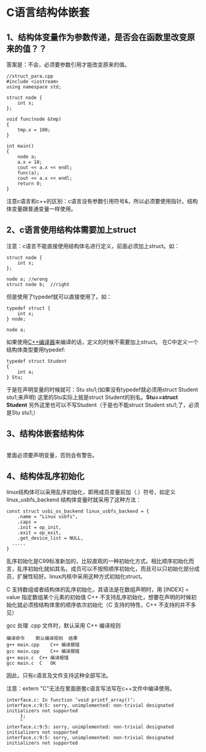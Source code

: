 # C语言结构体嵌套

## 1、结构体变量作为参数传递，是否会在函数里改变原来的值？？
答案是：不会，必须要参数引用才能改变原来的值。
```
//struct_para.cpp
#include <iostream>
using namespace std;

struct node {
	int x;
};

void func(node &tmp)
{
	tmp.x = 100;
}

int main()
{
    node a;
    a.x = 10;
    cout << a.x << endl;
    func(a);
    cout << a.x << endl;
    return 0;
}
```
注意c语言和c++的区别：c语言没有参数引用符号&，所以必须要使用指针。结构体变量跟普通变量一样使用。

## 2、c语言使用结构体需要加上struct
注意：c语言不能直接使用结构体名进行定义，前面必须加上struct。如：
```
struct node {
	int x;
};

node a;	//wrong
struct node b;	//right
```

但是使用了typedef就可以直接使用了。如：
```
typedef struct {
	int x;
} node;

node a;	
```
如果使用[C++编译器](https://www.baidu.com/s?wd=C%2B%2B编译器&tn=SE_PcZhidaonwhc_ngpagmjz&rsv_dl=gh_pc_zhidao)来编译的话，定义的时候不需要加上struct。 
在C中定义一个结构体类型要用typedef:
```
typedef struct Student
{
	int a;
} Stu;
```
于是在声明变量的时候就可：Stu stu1;(如果没有typedef就必须用struct Student stu1;来声明)
这里的Stu实际上就是struct Student的别名。**Stu==struct Student**
另外这里也可以不写Student（于是也不能struct Student stu1;了，必须是Stu stu1;） 

## 3、结构体嵌套结构体
```

```
里面必须要声明变量，否则会有警告。

## 4、结构体乱序初始化
linux结构体可以采用乱序初始化，即用成员变量前加（.）符号，如定义linux_usbfs_backend 结构体变量时就采用了这种方法：
```
const struct usbi_os_backend linux_usbfs_backend = {
	.name = "Linux usbfs",
	.caps = 
	.init = op_init,
	.exit = op_exit,
	.get_device_list = NULL,
  .....
}
```
乱序初始化是C99标准新加的，比较直观的一种初始化方式。相比顺序初始化而言，乱序初始化就如其名，成员可以不按照顺序初始化，而且可以只初始化部分成员，扩展性较好。linux内核中采用这种方式初始化struct。

C 支持数组或者结构体的乱序初始化，其语法是在数组声明时，用 [INDEX] = value 指定数组某个元素的初始值
C++ 不支持乱序初始化，想要在声明的时候初始化就必须按结构体里的顺序依次初始化（C 支持的特性，C++ 不支持的并不多见）

gcc 处理 .cpp 文件时，默认采用 C++ 编译规则
```
编译命令	默认编译规则	结果
g++ main.cpp	C++	编译报错
gcc main.cpp	C++	编译报错
g++ main.c	C++	编译报错
gcc main.c	C	OK
```
因此，只有c语言及文件支持这种全部写法。

注意：extern "C"无法在里面嵌套c语言写法写在c++文件中编译使用。
```
interface.c: In function ‘void printf_array()’:
interface.c:9:5: sorry, unimplemented: non-trivial designated initializers not supported
     };
     ^
interface.c:9:5: sorry, unimplemented: non-trivial designated initializers not supported
interface.c:9:5: sorry, unimplemented: non-trivial designated initializers not supported
```



